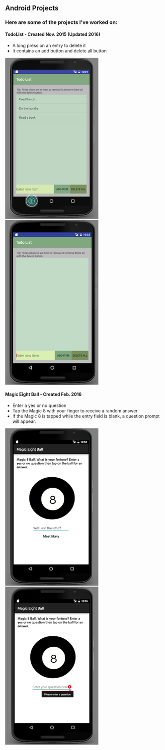 ## Android Projects

### Here are some of the projects I've worked on:

#### TodoList - Created Nov. 2015 (Updated 2016)
- A long press on an entry to delete it
- It contains an add button and delete all button 

![TodoList-1](/images/TD-1.png)
![TodoList-1](/images/TD-2.png)


#### Magic Eight Ball - Created Feb. 2016
- Enter a yes or no question
- Tap the Magic 8 with your finger to receive a random answer
- If the Magic 8 is tapped while the entry field is blank, a question prompt will appear.

![MagicEight-1](/images/MEB-2.png)
![MagicEight-2](/images/MEB-3.png)
